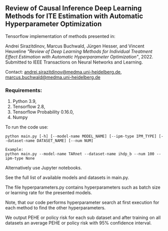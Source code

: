 ## Review of Causal Inference Deep Learning Methods for ITE Estimation with Automatic Hyperparameter Optimization

Tensorflow implementation of methods presented in:

Andrei Sirazitdinov, Marcus Buchwald, Jürgen Hesser, and Vincent Heuveline _"Review of Deep Learning Methods for Individual Treatment Effect Estimation with Automatic Hyperparameter Optimization"_, 2022. Submitted to IEEE Transactions on Neural Networks and Learning.

Contact: andrei.sirazitdinov@medma.uni-heidelberg.de, marcus.buchwald@medma.uni-heidelberg.de

### Requirements:
1. Python 3.9, 
2. Tensorflow 2.8, 
3. Tensorflow Probability 0.16.0, 
4. Numpy

To run the code use:
```
python main.py [-h] [--model-name MODEL_NAME] [--ipm-type IPM_TYPE] [--dataset-name DATASET_NAME] [--num NUM]

Example:
python main.py --model-name TARnet --dataset-name ihdp_b --num 100 --ipm-type None

```
Alternatively use Jupyter notebooks.  

See the full list of available models and datasets in main.py.  

The file hyperparameters.py contains hyperparameters such as batch size or learning rate for the presented models.  

Note, that our code performs hyperparameter search at first execution for each method to find the other hyperparameters.

We output PEHE or policy risk for each sub dataset and after training on all datasets an average PEHE or policy risk with 95% confidence interval.
